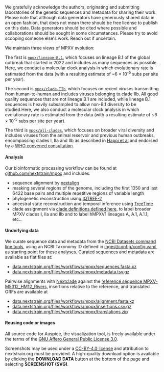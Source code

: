 We gratefully acknowledge the authors, originating and submitting laboratories of the genetic sequences and metadata for sharing their work. Please note that although data generators have generously shared data in an open fashion, that does not mean there should be free license to publish on this data. Data generators should be cited where possible and collaborations should be sought in some circumstances. Please try to avoid scooping someone else's work. Reach out if uncertain.

We maintain three views of MPXV evolution:

The first is [`mpox/lineage-B.1`](https://nextstrain.org/mpox/lineage-B.1), which focuses on lineage B.1 of the global outbreak that started in 2022 and includes as many sequences as possible. Here, we conduct a molecular clock analysis in which evolutionary rate is estimated from the data (with a resulting estimate of ~6 &times; 10<sup>-5</sup> subs per site per year).

The second is [`mpox/clade-IIb`](https://nextstrain.org/mpox/clade-IIb), which focuses on recent viruses transmitting from human-to-human and includes viruses belonging to clade IIb. All good quality sequences that are not lineage B.1 are included, while lineage B.1 sequences is heavily subsampled to allow non-B.1 diversity to be studied.Here, we also conduct a molecular clock analysis in which evolutionary rate is estimated from the data (with a resulting estimate of ~6 &times; 10<sup>-5</sup> subs per site per year).

The third is [`mpox/all-clades`](https://nextstrain.org/mpox/all-clades), which focuses on broader viral diversity and includes viruses from the animal reservoir and previous human outbreaks, encompassing clades I, IIa and IIb as described in [Happi et al](https://doi.org/10.1371/journal.pbio.3001769) and endorsed by a [WHO convened consultation](https://worldhealthorganization.cmail20.com/t/ViewEmail/d/422BD62D623B6A3D2540EF23F30FEDED/F75AF81C90108C72B4B1B1F623478121?alternativeLink=False).

#### Analysis
Our bioinformatic processing workflow can be found at [github.com/nextstrain/mpox](https://github.com/nextstrain/mpox) and includes:
- sequence alignment by [nextalign](https://docs.nextstrain.org/projects/nextclade/en/stable/user/nextalign-cli.html)
- masking several regions of the genome, including the first 1350 and last 6422 base pairs and multiple repetitive regions of variable length
- phylogenetic reconstruction using [IQTREE-2](http://www.iqtree.org/)
- ancestral state reconstruction and temporal inference using [TreeTime](https://github.com/neherlab/treetime)
- clade assignment via [clade definitions defined here](https://github.com/nextstrain/mpox/blob/master/config/clades.tsv), to label broader MPXV clades I, IIa and IIb and to label hMPXV1 lineages A, A.1, A.1.1, etc...

#### Underlying data
We curate sequence data and metadata from the [NCBI Datasets command line tools](https://www.ncbi.nlm.nih.gov/datasets/docs/v2/download-and-install/),
using an NCBI Taxonomy ID defined in [ingest/config/config.yaml](https://github.com/nextstrain/mpox/blob/master/ingest/config/config.yaml), as starting point for these analyses.
Curated sequences and metadata are available as flat files at:
- [data.nextstrain.org/files/workflows/mpox/sequences.fasta.xz](https://data.nextstrain.org/files/workflows/mpox/sequences.fasta.xz)
- [data.nextstrain.org/files/workflows/mpox/metadata.tsv.gz](https://data.nextstrain.org/files/workflows/mpox/metadata.tsv.gz)

Pairwise alignments with [Nextclade](https://clades.nextstrain.org/) against the [reference sequence MPXV-M5312_HM12_Rivers](https://www.ncbi.nlm.nih.gov/nuccore/NC_063383), insertions relative to the reference, and translated ORFs are available at
- [data.nextstrain.org/files/workflows/mpox/alignment.fasta.xz](https://data.nextstrain.org/files/workflows/mpox/alignment.fasta.xz)
- [data.nextstrain.org/files/workflows/mpox/insertions.csv.gz](https://data.nextstrain.org/files/workflows/mpox/insertions.csv.gz)
- [data.nextstrain.org/files/workflows/mpox/translations.zip](https://data.nextstrain.org/files/workflows/mpox/translations.zip)

#### Reusing code or images

All source code for Auspice, the visualization tool, is freely available under the terms of the [GNU Affero General Public License 3.0](https://github.com/nextstrain/auspice/blob/HEAD/LICENSE.txt).

Screenshots may be used under a [CC-BY-4.0 license](https://creativecommons.org/licenses/by/4.0/) and attribution to nextstrain.org must be provided. A high-quality download option is available by clicking the **DOWNLOAD DATA** button at the bottom of the page and selecting **SCREENSHOT (SVG)**.
